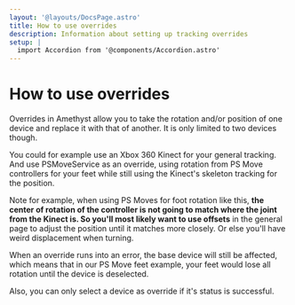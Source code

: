 ```yaml
---
layout: '@layouts/DocsPage.astro'
title: How to use overrides
description: Information about setting up tracking overrides
setup: | 
  import Accordion from '@components/Accordion.astro'
---
```

# How to use overrides
Overrides in Amethyst allow you to take the rotation and/or position of one device and replace it with that of another. It is only limited to two devices though.

You could for example use an Xbox 360 Kinect for your general tracking. And use PSMoveService as an override, using rotation from PS Move controllers for your feet while still using the Kinect's skeleton tracking for the position.

Note for example, when using PS Moves for foot rotation like this, **the center of rotation of the controller is not going to match where the joint from the Kinect is. So you'll most likely want to use offsets** in the general page to adjust the position until it matches more closely. Or else you'll have weird displacement when turning.

When an override runs into an error, the base device will still be affected, which means that in our PS Move feet example, your feet would lose all rotation until the device is deselected.

Also, you can only select a device as override if it's status is successful.